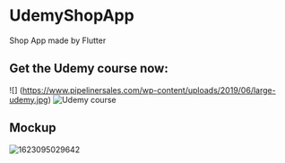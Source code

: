 # UdemyShopApp

Shop App made by Flutter

## Get the Udemy course now:
![]
(https://www.pipelinersales.com/wp-content/uploads/2019/06/large-udemy.jpg)
![Udemy course](https://www.udemy.com/course/flutter-with-firebase-build-an-e-commerce-app-from-scratch/#reviews)

## Mockup
![1623095029642](https://user-images.githubusercontent.com/38382273/121786767-b676bf80-cbca-11eb-8ebb-604d79d6af84.png)

